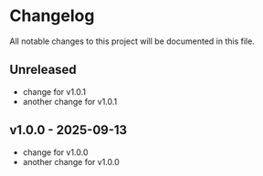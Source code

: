 # Changelog

All notable changes to this project will be documented in this file.

## Unreleased

- change for v1.0.1
- another change for v1.0.1

## v1.0.0 - 2025-09-13

- change for v1.0.0
- another change for v1.0.0